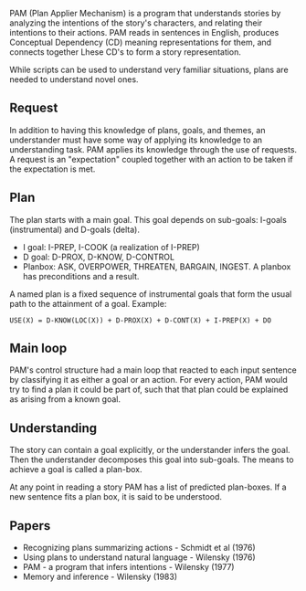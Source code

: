 PAM (Plan Applier Mechanism) is a program that understands stories by analyzing the intentions of the story's characters, and relating their intentions to their actions. PAM reads in sentences in English, produces Conceptual Dependency (CD) meaning representations for them, and connects together Lhese CD's to form a
story representation.

While scripts can be used to understand very familiar situations, plans are needed to understand novel ones.

## Request

In addition to having this knowledge of plans, goals, and themes, an understander must have some way of applying its knowledge to an understanding task. PAM applies its knowledge through the use of requests. A request is an "expectation" coupled together with an action to be taken if the expectation is met. 

## Plan

The plan starts with a main goal. This goal depends on sub-goals: I-goals (instrumental) and D-goals (delta). 

* I goal: I-PREP, I-COOK (a realization of I-PREP)
* D goal: D-PROX, D-KNOW, D-CONTROL
* Planbox: ASK, OVERPOWER, THREATEN, BARGAIN, INGEST. A planbox has preconditions and a result.

A named plan is a fixed sequence of instrumental goals that form the usual path to the attainment of a goal. Example:

    USE(X) = D-KNOW(LOC(X)) + D-PROX(X) + D-CONT(X) + I-PREP(X) + DO

## Main loop

PAM's control structure had a main loop that reacted to each input sentence by classifying it as either a goal or an action. For every action, PAM would try to find a plan it could be part of, such that that plan could be explained as arising from a known goal.


## Understanding

The story can contain a goal explicitly, or the understander infers the goal. Then the understander decomposes this goal into sub-goals. The means to achieve a goal is called a plan-box.

At any point in reading a story PAM has a list of predicted plan-boxes. If a new sentence fits a plan box, it is said to be understood.


## Papers

* Recognizing plans summarizing actions - Schmidt et al (1976)
* Using plans to understand natural language - Wilensky (1976)
* PAM - a program that infers intentions - Wilensky (1977)
* Memory and inference - Wilensky (1983)
